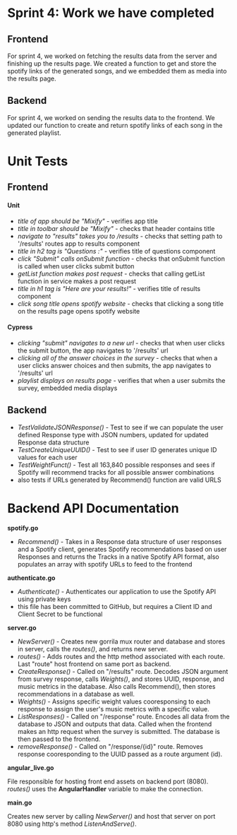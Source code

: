 # Sprint 4: Work we have completed

## Frontend

For sprint 4, we worked on fetching the results data from the server and finishing up the results page. We created a function to get and store the spotify links of the generated songs, and we embedded them as media into the results page.

## Backend

For sprint 4, we worked on sending the results data to the frontend. We updated our function to create and return spotify links of each song in the generated playlist.

# Unit Tests

## Frontend

#### Unit
* *title of app should be "Mixify"* - verifies app title
* *title in toolbar should be "Mixify"* - checks that header contains title
* *navigate to "results" takes you to /results* - checks that setting path to '/results' routes app to results component
* *title in h2 tag is "Questions :"* - verifies title of questions component
* *click "Submit" calls onSubmit function* - checks that onSubmit function is called when user clicks submit button
* *getList function makes post request* - checks that calling getList function in service makes a post request
* *title in h1 tag is "Here are your results!"* - verifies title of results component
* *click song title opens spotify website* - checks that clicking a song title on the results page opens spotify website

#### Cypress
* *clicking "submit" navigates to a new url* - checks that when user clicks the submit button, the app navigates to '/results' url
* *clicking all of the answer choices in the survey* - checks that when a user clicks answer choices and then submits, the app navigates to '/results' url
* *playlist displays on results page* - verifies that when a user submits the survey, embedded media displays

## Backend

* *TestValidateJSONResponse()* - Test to see if we can populate the user defined Response type with JSON numbers, updated for updated Response data structure
* *TestCreateUniqueUUID()* - Test to see if user ID generates unique ID values for each user
* *TestWeightFunct()* - Test all 163,840 possible responses and sees if Spotify will recommend tracks for all possible answer combinations
* also tests if URLs generated by Recommend() function are valid URLS

# Backend API Documentation

**spotify.go**
* *Recommend()* - Takes in a Response data structure of user responses and a Spotify client, generates Spotify recommendations based on user Responses and returns the Tracks in a native Spotify API format, also populates an array with spotify URLs to feed to the frontend

**authenticate.go**
* *Authenticate()* - Authenticates our application to use the Spotify API using private keys
* this file has been committed to GitHub, but requires a Client ID and Client Secret to be functional

**server.go**

* *NewServer()* - Creates new gorrila mux router and database and stores in server, calls the *routes()*, and returns new server.
* *routes()* - Adds routes and the http method associated with each route. Last "route" host frontend on same port as backend.
* *CreateResponse()* - Called on "/results" route. Decodes JSON argument from survey response, calls *Weights()*, and stores 
UUID, response, and music metrics in the database. Also calls Recommend(), then stores recommendations in a database as well.
* *Weights()* - Assigns specific weight values cooresponsing to each response to assign the user's music metrics with a specific value.
* *ListResponses()* - Called on "/response" route. Encodes all data from the database to JSON and outputs that data. Called when the frontend makes an http request when the survey is submitted. The database is then passed to the frontend.
* *removeResponse()* - Called on "/response/{id}" route. Removes response cooresponding to the UUID passed as a route argument (id). 

**angular_live.go**

File responsible for hosting front end assets on backend port (8080). *routes()* uses the **AngularHandler** variable to make the connection.

**main.go**

Creates new server by calling *NewServer()* and host that server on port 8080 using http's method *ListenAndServe()*.
